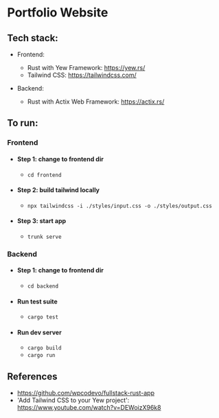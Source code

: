 # Portfolio Website

## Tech stack:
- Frontend:
  - Rust with Yew Framework: https://yew.rs/
  - Tailwind CSS: https://tailwindcss.com/

- Backend:
  - Rust with Actix Web Framework: https://actix.rs/


## To run:

### Frontend
- #### Step 1: change to frontend dir
  - `cd frontend`

- #### Step 2: build tailwind locally
  - `npx tailwindcss -i ./styles/input.css -o ./styles/output.css`

- #### Step 3: start app
  - `trunk serve`


### Backend
- #### Step 1: change to frontend dir
  - `cd backend`

- #### Run test suite
  - `cargo test`

- #### Run dev server
  - `cargo build`
  - `cargo run`


## References
- https://github.com/wpcodevo/fullstack-rust-app
- 'Add Tailwind CSS to your Yew project': https://www.youtube.com/watch?v=DEWoizX96k8
